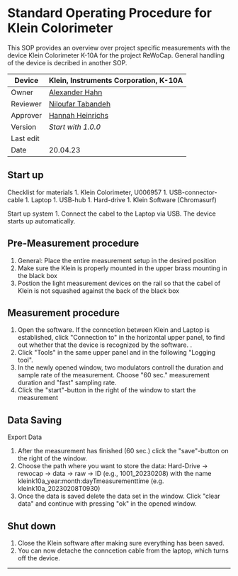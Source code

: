 # Standard Operating Procedure for Klein Colorimeter 

This SOP provides an overview over project specific measurements with the device Klein Colorimeter K-10A for the project ReWoCap. General handling of the device is decribed in another SOP.

| Device       | Klein, Instruments Corporation, K-10A                                      |
|--------------|-----------------------------------------------------------|
| Owner        | [Alexander Hahn](mailto:alexander.hahn@tuebingen.mpg.de)  |
| Reviewer     | [Niloufar Tabandeh](mailto:niloufar.tabandehsaravi@tuebingen.mpg.de) |
| Approver     | [Hannah Heinrichs](mailto:hannah.heinrichs@tuebingen.mpg.de) |
| Version      | _Start with 1.0.0_                                        |
| Last edit    | |
| Date         | 20.04.23                                                |

## Start up

Checklist for materials
    1. Klein Colorimeter, U006957
    1. USB-connector-cable
    1. Laptop
    1. USB-hub
    1. Hard-drive
    1. Klein Software (Chromasurf)
    
Start up system
    1. Connect the cabel to the Laptop via USB. The device starts up automatically.


## Pre-Measurement procedure

   1. General: Place the entire measurement setup in the desired position
   1. Make sure the Klein is properly mounted in the upper brass mounting in the black box
   2. Postion the light measurement devices on the rail so that the cabel of Klein is not squashed against the back of the black box

## Measurement procedure

   1. Open the software. If the conncetion between Klein and Laptop is established, click "Connection to" in the horizontal upper panel, to find out whether that the device is recognized by the software. .
   2. Click "Tools" in the same upper panel and in the following "Logging tool".
   3. In the newly opened window, two modulators controll the duration and sample rate of the measurement. Choose "60 sec." measurement duration and "fast" sampling rate.
   4. Click the "start"-button in the right of the window to start the measurement



## Data Saving

Export Data
1. After the measurement has finished (60 sec.) click the "save"-button on the right of the window.
2. Choose the path where you want to store the data: Hard-Drive &rarr; rewocap &rarr; data &rarr; raw &rarr; ID (e.g., 1001_20230208) with the name kleink10a_year:month:dayTmeasurementtime (e.g. kleink10a_20230208T0930)
3. Once the data is saved delete the data set in the window. Click "clear data" and continue with pressing "ok" in the opened window.



## Shut down

 1. Close the Klein software after making sure everything has been saved.
 2. You can now detache the conncetion cable from the laptop, which turns off the device.
___

